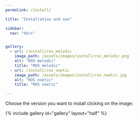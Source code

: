 ```yaml
---
permalink: /install/

title: "Installation and use"

sidebar:
  nav: "docs"


gallery:
  - url: /install/ros_melodic
    image_path: /assets/images/install/ros_melodic.png
    alt: "ROS melodic"
    title: "ROS melodic"
  - url: /install/ros_noetic
    image_path: /assets/images/install/ros_noetic.jpg
    alt: "ROS noetic"
    title: "ROS noetic"

---
```


Choose the version you want to install clicking on the image:

{% include gallery id="gallery" layout="half" %}
